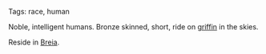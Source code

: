 Tags: race, human

Noble, intelligent humans. Bronze skinned, short, ride on [griffin](griffin) in the skies. 

Reside in [Breia](Breia). 